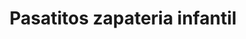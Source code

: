 ---
title: "Pasatitos zapateria infantil"
url: /sevilla/pasatitos-zapateria-infantil/
shop: zapatos
---